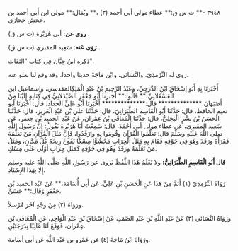 ٣٩٤٨ -** ت س ق:** عطاء مولى أبي أحمد (٣) ،** ويُقال:** مولى ابن أَبي أحمد بن جحش حجازي.

**روى عن:** أبي هُرَيْرة (ت س ق) .

**رَوَى عَنه:** سَعِيد المقبري (ت س ق) .

ذكره ابنُ حِبَّان فِي كتاب "الثقات".

روى له التِّرْمِذِيّ، والنَّسَائي، وابْن مَاجَهْ حديثا واحدا، وقد وقع لنا بعلو عنه.

أَخْبَرَنَا بِهِ أَبُو إِسْحَاقَ ابْنُ الدَّرَجِيِّ، وعَبْدُ الرَّحِيمِ بْنُ عَبْدِ الْمَلِكِالمقدسي، وإسماعيل ابن الْعَسْقَلانِيِّ،** قَالُوا:** أخبرنا أَبُو جَعْفَرٍ الصَّيْدَلانِيُّ فِي كِتَابِهِ إِلَيْنَا مِنْ أَصْبَهَانَ،************** قال:************** أَخْبَرَنَا أَبُو عَلِيٍّ الحداد، قال: أَخْبَرَنَا أبو نعيم الحافظ، قال: حَدَّثَنَا أَبُو الْقَاسِمِ الطَّبَرَانِيّ، قال: حَدَّثَنَا علي بْن عَبْدِ الْعَزِيزِ، قال: حَدَّثَنَا الْحَسَنُ بْنُ بِشْرٍ الْبَجَلِيُّ، قال: حَدَّثَنَا الْمُعَافَى بْنُ عِمْران، عَنْ عَبْدِ الحميد بْن جعفر، عَن سَعِيد المقبري، عَن عطاء مولى أبي أَحْمَدَ، قال: سَمِعْتُ أَبَا هُرَيْرة يَقُولُ: إِنَّ رَسُولَ اللَّهِ صلى اللَّهُ عَلَيْهِ وسَلَّمَ قال: تَعَلَّمُوا الْقُرْآنَ وقُومُوا بِهِ وارْقُدُوا، فَإِنَّ مَثَلَ الْقُرْآنِ مَنْ تَعَلَّمَهُ فَقَرَأَهُ ورَقَدَ وهُوَ فِي جَوْفِهِ فَقَامَ بِهِ مَثَلُ الْجِرَابِ مَحْشُوًّا مِسْكًا يَفُوحُ رِيحُهُ كُلَّ مَكَانٍ، ومَثَلُ مَنْ تَعَلَّمَهُ ورَقَدَ وهُوَ فِي جَوْفِهِ كَمَثَلِ جِرَابٍ أَوْلَى عَلَى مِسْكٍ.

**قال أَبُو الْقَاسِمِ الطَّبَرَانِيُّ:** ولا نَعْلَمُ هَذَا اللَّفْظَ يُروى عن رَسُولِ اللَّهِ صَلَّى اللَّهُ عليه وسلم إِلا بِهَذَا الإِسْنَادِ.

رَوَاهُ التِّرْمِذِيّ (١) أَتَمَّ مِنْ هَذَا عَنِ الْحَسَنِ بْنِ عَلِيٍّ، عَن أَبِي أُسَامَة،** عَنْ عَبْد الحميد بْنِ جَعْفَرٍ وَقَال:** حَسَنٌ.

ورَوَاهُ (٢) مِنْ وجْهٍ آخَرَ مُرْسلاً.

ورَوَاهُ النَّسَائي (٣) عَنْ عَبْدِ اللَّهِ بْنِ عَبْدِ الصَّمَدِ، عَنْ إِسْحَاقَ بْنِ عَبْدِ الْوَاحِدِ، عَنِ الْمُعَافَى بْنِ عِمْران، فَوَقَعَ لَنَا عَالِيًا بِدَرَجَتَيْنِ.

ورَوَاهُ ابْنُ مَاجَهْ (٤) عن عَمْرو بن عَبْد اللَّهِ عَن أبي أسامة.